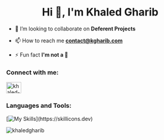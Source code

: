 <h1 align="center">Hi 👋, I'm Khaled Gharib</h1>

<!-- - 🌱 I’m currently learning **MERN Stack** -->

- 👯 I’m looking to collaborate on **Deferent Projects**

<!-- - 👨‍💻 All of my projects are available at [KhaledGharib.com](https://KhaledGharib.com) -->
- 📫 How to reach me **contact@kgharib.com**

<!-- - 📄 Know about my experiences [https://github.com/KhaledGharib](https://github.com/KhaledGharib) -->

- ⚡ Fun fact **I'm not a 🤖**

<h3 align="left">Connect with me:</h3>
<p align="left">
<a href="https://linkedin.com/in/khaled-gharib" target="blank"><img align="center" src="https://raw.githubusercontent.com/rahuldkjain/github-profile-readme-generator/master/src/images/icons/Social/linked-in-alt.svg" alt="khaled-gharib" height="30" width="40" /></a>
</p>

<h3 align="left">Languages and Tools:</h3>

<!-- [![My Skills](https://skillicons.dev/icons?i=html,css,js,sass,mongodb,express,react,nodejs,webpack,redux,babel,firebase,postman,git,vscode)](https://skillicons.dev) -->
[![My Skills](https://skillicons.dev/icons?i=js,ts,nextjs,react,nodejs,express,mongodb,postgres,prisma,tailwind,postman,)](https://skillicons.dev)

<p><img align="center" src="https://github-readme-stats.vercel.app/api/top-langs?username=khaledgharib&exclude_repo=ML-Lab&show_icons=true&locale=en&layout=compact&theme=dark" alt="khaledgharib" /></p>


